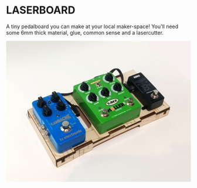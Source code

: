 # LASERBOARD
A tiny pedalboard you can make at your local maker-space! You'll need some 6mm thick material, glue, common sense and a lasercutter.

<img src="Photos/LB4.jpg">
